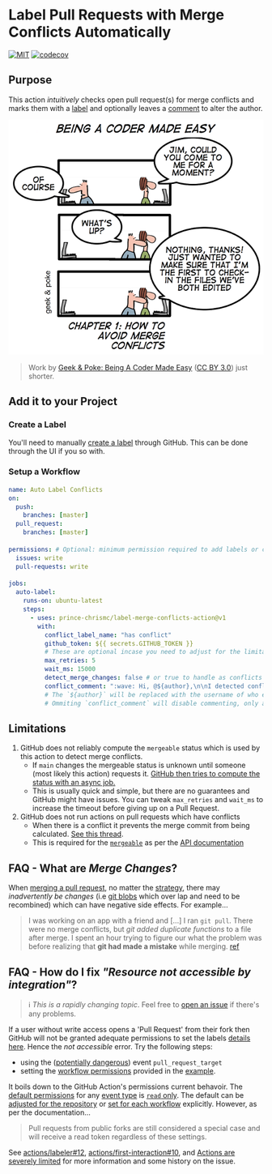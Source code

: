 # Label Pull Requests with Merge Conflicts Automatically

[![MIT](https://img.shields.io/github/license/prince-chrismc/label-merge-conflicts-action)](https://github.com/prince-chrismc/label-merge-conflicts-action/blob/main/LICENSE)
[![codecov](https://img.shields.io/codecov/c/github/prince-chrismc/label-merge-conflicts-action)](https://codecov.io/gh/prince-chrismc/label-merge-conflicts-action)

## Purpose

This action _intuitively_ checks open pull request(s) for merge conflicts and marks them with a [label][label-guide] and optionally leaves a [comment][pr-comments] to alter the author.

[label-guide]: https://guides.github.com/features/issues/#filtering
[pr-comments]: https://docs.github.com/en/github/collaborating-with-pull-requests/reviewing-changes-in-pull-requests/commenting-on-a-pull-request#about-pull-request-comments

![comic](https://github.com/prince-chrismc/label-merge-conflicts-action/blob/main/.github/label-merge-conflicts.png?raw=true)

> Work by [Geek & Poke: Being A Coder Made Easy](https://geek-and-poke.com/geekandpoke/2010/10/21/being-a-code-made-easy-chapter-1.html) ([CC BY 3.0](https://creativecommons.org/licenses/by/3.0/)) just shorter.

## Add it to your Project

### Create a Label

You'll need to manually [create a label][create-label] through GitHub. This can be done through the UI if you so with.

[create-label]: https://docs.github.com/en/issues/using-labels-and-milestones-to-track-work/managing-labels#creating-a-label

### Setup a Workflow

```yml
name: Auto Label Conflicts
on:
  push:
    branches: [master]
  pull_request:
    branches: [master]

permissions: # Optional: minimum permission required to add labels or comments
  issues: write
  pull-requests: write

jobs:
  auto-label:
    runs-on: ubuntu-latest
    steps:
      - uses: prince-chrismc/label-merge-conflicts-action@v1
        with:
          conflict_label_name: "has conflict"
          github_token: ${{ secrets.GITHUB_TOKEN }}
          # These are optional incase you need to adjust for the limitations described below
          max_retries: 5
          wait_ms: 15000
          detect_merge_changes: false # or true to handle as conflicts
          conflict_comment: ":wave: Hi, @${author},\n\nI detected conflicts against the base branch. You'll want to sync :arrows_counterclockwise: your branch with upstream!"
          # The `${author}` will be replaced with the username of who ever opened the pull requestion, this can be omitted
          # Ommiting `conflict_comment` will disable commenting, only a label will be applied
```

## Limitations

1. GitHub does not reliably compute the `mergeable` status which is used by this action to detect merge conflicts.
    * If `main` changes the mergeable status is unknown until someone (most likely this action) requests it. [GitHub then tries to compute the status with an async job.](https://stackoverflow.com/a/30620973)
    * This is usually quick and simple, but there are no guarantees and GitHub might have issues. You can tweak `max_retries` and `wait_ms` to increase the timeout before giving up on a Pull Request.
2. GitHub does not run actions on pull requests which have conflicts
    * When there is a conflict it prevents the merge commit from being calculated. [See this thread](https://github.community/t/run-actions-on-pull-requests-with-merge-conflicts/17104).
    * This is required for the [`mergeable`](https://docs.github.com/en/graphql/reference/enums#mergeablestate) as per the [API documentation](https://docs.github.com/en/rest/reference/pulls#get-a-pull-request)

## FAQ - What are _Merge Changes_?

When [merging a pull request](https://docs.github.com/en/github/collaborating-with-issues-and-pull-requests/about-pull-request-merges), no matter the
[strategy](https://git-scm.com/docs/merge-strategies), there may _inadvertently be changes_ (i.e
[git blobs](https://git-scm.com/book/en/v2/Git-Internals-Git-Objects) which over lap and need to be recombined) which can have negative side effects. For example...

> I was working on an app with a friend and [...] I ran `git pull`. There were no merge conflicts, but _git added duplicate functions_ to a file after merge.
> I spent an hour trying to figure our what the problem was before realizing that **git had made a mistake** while merging.
> [ref](https://news.ycombinator.com/item?id=9871042)

## FAQ - How do I fix _"Resource not accessible by integration"_?

> ℹ️ _This is a rapidly changing topic_. Feel free to [open an issue](https://github.com/prince-chrismc/label-merge-conflicts-action/issues/new?title=Question:%20Permissions&labels=help%20wanted) if there's any problems.

If a user without write access opens a 'Pull Request' from their fork then GitHub will not be granted adequate permissions to set the labels
[details here](https://github.blog/changelog/2021-04-20-github-actions-control-permissions-for-github_token/#setting-permissions-in-the-workflow).
Hence the _not accessible_ error. Try the following steps:

* using the ([potentially dangerous](https://securitylab.github.com/research/github-actions-preventing-pwn-requests/)) event `pull_request_target`
* setting the [workflow permissions](https://github.blog/changelog/2021-04-20-github-actions-control-permissions-for-github_token/) provided in the
[example](#setup-a-workflow).

It boils down to the GitHub Action's permissions current behavoir.
The [default permissions](https://docs.github.com/en/actions/reference/authentication-in-a-workflow#permissions-for-the-github_token) for any
[event type](https://docs.github.com/en/actions/reference/events-that-trigger-workflows) is
[`read` only](https://docs.github.com/en/actions/reference/authentication-in-a-workflow#permissions-for-the-github_token). The default can be
[adjusted for the repository](https://docs.github.com/en/github/administering-a-repository/disabling-or-limiting-github-actions-for-a-repository) or
[set for each workflow](https://github.blog/changelog/2021-04-20-github-actions-control-permissions-for-github_token/) explicitly. However, as per the documentation...

> Pull requests from public forks are still considered a special case and will receive a read token regardless of these settings.

See [actions/labeler#12](https://github.com/actions/labeler/issues/12), [actions/first-interaction#10](https://github.com/actions/first-interaction/issues/10), and [Actions are severely limited](https://github.community/t/github-actions-are-severely-limited-on-prs/18179#M9249) for more information and some history on the issue.
